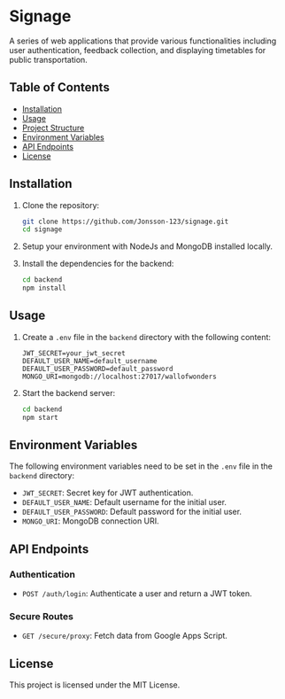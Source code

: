 # Signage

A series of web applications that provide various functionalities including user authentication, feedback collection, and displaying timetables for public transportation.

## Table of Contents

- [Installation](#installation)
- [Usage](#usage)
- [Project Structure](#project-structure)
- [Environment Variables](#environment-variables)
- [API Endpoints](#api-endpoints)
- [License](#license)

## Installation

1. Clone the repository:
    ```sh
    git clone https://github.com/Jonsson-123/signage.git
    cd signage
    ```
    
2. Setup your environment with NodeJs and MongoDB installed locally.

3. Install the dependencies for the backend:
    ```sh
    cd backend
    npm install
    ```


## Usage

1. Create a `.env` file in the `backend` directory with the following content:
    ```env
    JWT_SECRET=your_jwt_secret
    DEFAULT_USER_NAME=default_username
    DEFAULT_USER_PASSWORD=default_password
    MONGO_URI=mongodb://localhost:27017/wallofwonders
    ```

2. Start the backend server:
    ```sh
    cd backend
    npm start
    ```



## Environment Variables

The following environment variables need to be set in the `.env` file in the `backend` directory:

- `JWT_SECRET`: Secret key for JWT authentication.
- `DEFAULT_USER_NAME`: Default username for the initial user.
- `DEFAULT_USER_PASSWORD`: Default password for the initial user.
- `MONGO_URI`: MongoDB connection URI.

## API Endpoints

### Authentication

- `POST /auth/login`: Authenticate a user and return a JWT token.

### Secure Routes

- `GET /secure/proxy`: Fetch data from Google Apps Script.

## License

This project is licensed under the MIT License.
